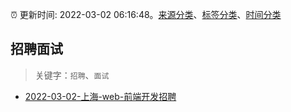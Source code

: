 :alarm_clock: 更新时间: 2022-03-02 06:16:48。[来源分类](../README.md)、[标签分类](../TAGS.md)、[时间分类](../TIMELINE.md)

## 招聘面试


> 关键字：`招聘`、`面试`



- [2022-03-02-上海-web-前端开发招聘](https://www.v2ex.com/t/837407) 